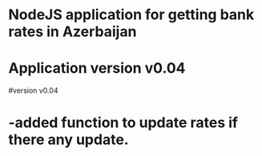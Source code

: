 # NodeJS application for getting bank rates in Azerbaijan
# Application version v0.04

#version v0.04
#   -added function to update rates if there any update.
